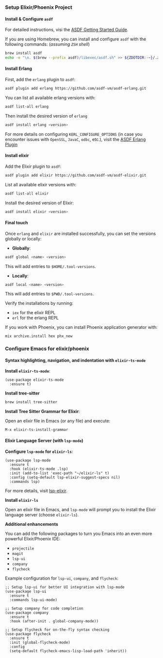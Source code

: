 ### Setup Elixir/Phoenix Project

#### Install & Configure `asdf`

For detailed instructions, visi the [ASDF Getting Started Guide](https://asdf-vm.com/guide/getting-started.html).

If you are using Homebrew, you can install and configure `asdf` with the following commands:
(_assuming `ZSH` shell_)

```sh
brew install asdf
echo -e "\n. $(brew --prefix asdf)/libexec/asdf.sh" >> ${ZDOTDIR:-~}/.zshrc
```

#### Install Erlang

First, add the `erlang` plugin to `asdf`:

```sh
asdf plugin add erlang https://github.com/asdf-vm/asdf-erlang.git
```

You can list all available erlang versions with:

```sh
asdf list-all erlang
```

Then install the desired version of `erlang`

```sh
asdf install erlang <version>
```

For more details on configuring `KERL_CONFIGURE_OPTIONS` (in case you encounter issues with `OpenSSL`, `JavaC`, `odbc`, etc.),
visit the [ASDF Erlang Plugin](https://github.com/asdf-vm/asdf-erlang)


#### Install elixir

Add the Elixir plugin to `asdf`:

```sh
asdf plugin add elixir https://github.com/asdf-vm/asdf-elixir.git
```

List all available elixir versions with:

```sh
asdf list-all elixir
```

Install the desired version of Elixir:

```sh
asdf install elixir <version>
```

#### Final touch

Once `erlang` and `elixir` are installed successfully, you can set the versions globally or locally:

- **Globally**:

```sh
asdf global <name> <version>
```

This will add entries to `$HOME/.tool-versions`.

- **Locally**:

```sh
asdf local <name> <version>
```

This will add entries to `$PWD/.tool-versions`.

Verify the installations by running:
- `iex` for the elixir REPL
- `erl` for the erlang REPL

If you work with Phoenix, you can install Phoenix application generator with:

```sh
mix archive.install hex phx_new
```

### Configure Emacs for elixir/phoenix

#### Syntax highlighting, navigation, and indentation with `elixir-ts-mode`

**Install `elixir-ts-mode`**:

```emacs-lisp
(use-package elixir-ts-mode
  :ensure t)
```

**Install tree-sitter**

```sh
brew install tree-sitter
```

**Install Tree Sitter Grammar for Elixir**:

Open an elixir file in Emacs (or any file) and execute:

```emacs-lisp
M-x elixir-ts-install-grammar
```

#### Elixir Language Server (with `lsp-mode`)

**Configure `lsp-mode` for `elixir-ls`**:

```emacs-lisp
(use-package lsp-mode
  :ensure t
  :hook (elixir-ts-mode .lsp)
  :init (add-to-list 'exec-path "~/elixir-ls" t)
  :config (setq-default lsp-elixir-suggest-specs nil)
  :commands lsp)
```

For more details, visit [lsp-elixir](https://emacs-lsp.github.io/lsp-mode/page/lsp-elixir/).

**Install `elixir-ls`**

Open an elixir file in Emacs, and `lsp-mode` will prompt you to install the Elixir language server (choose `elixir-ls`).

**Additional enhancements**

You can add the following packages to turn you Emacs into an even more powerful Elixir/Phoenix IDE:

- `projectile`
- `magit`
- `lsp-ui`
- `company`
- `flycheck`

Example configuration for `lsp-ui`, `company`, and `flycheck`:

```emacs-lisp
;; Setup lsp-ui for better UI integration with lsp-mode
(use-package lsp-ui
  :ensure t
  :commands lsp-ui-mode)

;; Setup company for code completion
(use-package company
  :ensure t
  :hook (after-init . global-company-mode))

;; Setup flycheck for on-the-fly syntax checking
(use-package flycheck
  :ensure t
  :init (global-flycheck-mode)
  :config
  (setq-default flycheck-emacs-lisp-load-path 'inherit))
```
